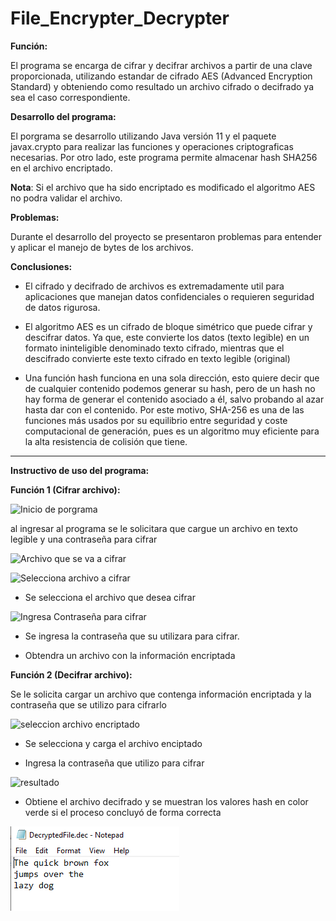 # File_Encrypter_Decrypter

**Función:**

El programa se encarga de cifrar y decifrar archivos a partir de una clave proporcionada, utilizando estandar de 
cifrado AES (Advanced Encryption Standard) y obteniendo como resultado un archivo cifrado o decifrado ya sea el caso correspondiente.

**Desarrollo del programa:**

El porgrama se desarrollo utilizando Java versión 11 y el paquete javax.crypto para realizar las funciones y 
operaciones criptograficas necesarias. Por otro lado, este programa permite almacenar hash SHA256 en el archivo encriptado.

**Nota**: Si el archivo que ha sido encriptado es modificado el algoritmo AES no podra validar el archivo.


**Problemas:** 

Durante el desarrollo del proyecto se presentaron problemas para entender y aplicar el manejo de bytes de los archivos.

**Conclusiones:**

+ El cifrado y decifrado de archivos es extremadamente util para aplicaciones que manejan datos confidenciales o requieren 
seguridad de datos rigurosa.

+ El algoritmo AES es un cifrado de bloque simétrico que puede cifrar y descifrar datos. Ya que, este convierte los datos (texto legible) 
en un formato ininteligible denominado texto cifrado, mientras que el descifrado convierte este texto cifrado en texto legible (original)

+ Una función hash funciona en una sola dirección, esto quiere decir que de cualquier contenido podemos generar su hash, pero de un hash
no hay forma de generar el contenido asociado a él, salvo probando al azar hasta dar con el contenido. Por este motivo, SHA-256 es una de 
las funciones más usados por su equilibrio entre seguridad y coste computacional de generación, pues es un algoritmo muy eficiente para 
la alta resistencia de colisión que tiene.
***


**Instructivo de uso del programa:**


**Función 1 (Cifrar archivo):** 


![Inicio de porgrama](https://github.com/DSMontoyaP/File_Encrypter_Decrypter.git/Images/inicioApp.png)


al ingresar al programa se le solicitara que cargue un archivo en texto legible y una contraseña para cifrar


![Archivo que se va a cifrar](https://github.com/DSMontoyaP/File_Encrypter_Decrypter.git/Images/antesArchivo.png)


![Selecciona archivo a cifrar](https://github.com/DSMontoyaP/File_Encrypter_Decrypter.git/Images/seleccionaArchivo.png)


+ Se selecciona el archivo que desea cifrar


![Ingresa Contraseña para cifrar](https://github.com/DSMontoyaP/File_Encrypter_Decrypter.git/Images/ingresaPassword.png)


+ Se ingresa la contraseña que su utilizara para cifrar.


+ Obtendra un archivo con la información encriptada


**Función 2 (Decifrar archivo):** 


Se le solicita cargar un archivo que contenga información encriptada y la contraseña que se utilizo para cifrarlo


![seleccion archivo encriptado](https://github.com/DSMontoyaP/File_Encrypter_Decrypter.git/Images/seleccionEncriptado.png)


+ Se selecciona y carga el archivo enciptado 


+ Ingresa la contraseña que utilizo para cifrar


![resultado](https://github.com/DSMontoyaP/File_Encrypter_Decrypter.git/Images/decifrado.png)


+ Obtiene el archivo decifrado y se muestran los valores hash en color verde si el proceso concluyó de forma correcta 


![archivo Resultante](Images/despuesArchivo.png)

